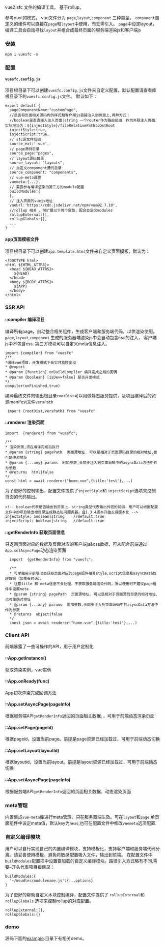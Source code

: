 vue2 sfc 文件的编译工具。 基于rollup。

参考nuxt的模式， vue文件分为 `page`,`layout`,`component` 三种类型， `component`自定义的组件可以直接在`page`和`layout`中使用，而无需引入。 `page`中设定layout， 编译工具会自动寻找`layout`并组合成最终页面的服务端渲染js和客户端js

### 安装

  ```
  npm i vuesfc -s

  ```

### 配置

#### `vuesfc.config.js`
项目根目录下可以创建`vuesfc.config.js`文件来自定义配置，默认配置请查看库根目录下的`vuesfc.config.js`文件。 默认如下：

```
export default {
  pageComponentName:"customPage",
  //是否将页面相关源码内的样式和客户端js直接注入到页面上,两种方式：
  //boolean是否直接入注入页面|string 一个router作为路由前缀，作为外联注入页面，实际地址为：${injectStyle}/fileRelativePathtoDstRoot
  injectStyle:true, 
  injectScript:true,
  // sfc源文件后缀
  source_ext:'.vue',
  // page源码目录
  source_page:"pages",
  // layout源码目录
  source_layout: "layouts",
  // 自定义component源码目录
  source_component: "components",
  // vue-meta设置
  vuemeta:{...},
  // 需要参与编译渲染的第三方的module配置
  buildModules:{
  },
  // 注入页面的vuejs地址
  vueUrl:'https://cdn.jsdelivr.net/npm/vue@2.7.10',
  //rollup 相关 ，可扩展以下两个属性，配合自定义modules
  rollupExternal:[],
  rollupGlobals:{},
  ...
}
```

#### app页面模板文件

项目根目录下可以创建`app.template.html`文件来自定义页面模板，默认为：

```
<!DOCTYPE html>
<html ${HTML_ATTRS}>
  <head ${HEAD_ATTRS}>
    ${HEAD}
  </head>
  <body ${BODY_ATTRS}>
    ${APP}
  </body>
</html>

```

### SSR API

#### ::compiler 编译项目

 编译所有page，自动整合相关组件，生成客户端和服务端代码，以供渲染使用。`page`,`layout`,`component` 生成的服务器端渲染js中会自动包含css的注入， 客户端js中不包含css. 第三方模块可以自定义meta信息注入。 
  
  ```
  import {compiler} from "vuesfc"
  /**
  *编译vue项目，开发模式下会实时监控变动
  * @export
  * @param {function} onBuildComplier 编译完成之后的回调
  * @param {boolean} [isDev=false] 是否开发模式
  */
  compiler(onFinished,true)
  ```

 编译最终文件的输出根目录`rootDist`可以用做静态服务提供，及项目编译后的资源manifest文件`versPath`

 ```
  import {rootDist,versPath} from "vuesfc"

 ```

#### ::renderer 渲染页面

  ```
  import  {renderer} from "vuesfc";

  /**
  * 渲染页面,须在编译完成后执行
  * @param {string} pagePath  页面源地址. 可以是相对于页面源码目录的相对地址,也可使绝对地址
  * @param {...any} params  附加参数,会同步注入到页面源码中的asyncData方法中作为参数
  * @returns  html|false
  */
  const html = await renderer("home.vue",{title:'test'},...)
  ```

 
  为了更好的控制输出，配置文件提供了`injectStyle`和 `injectScript`选项来控制页面的代码输出。

  ```
  <!-- boolean代表是否输出到页面上，string类型代表输出外链的前缀，用户可以根据配置文件中的项目输出根目录生成静态访问服务器，且1.3.4版本开始支持版本化 -->
  injectStyle: boolean|string    //default:true
  injectScript: boolean|string   //default:true

  ```

#### ::getRenderInfo 获取页面信息

只返回页面对应的数据及页面对应的客户端js&css数据，可从配合前端通过`App.setAsyncPage`动态渲染页面

```
  import  {getRenderInfo} from "vuesfc";

  /**
  * 可单独用于前端动态获取页面对应的page组件相关style,script信息和asyncData处理数据（如果有的话）。
  * 注意title 和 meta信息不会处理，不获取服务端渲染代码，所以使用时不建议page组件中设置meta
  * @param {string} pagePath  页面源地址. 可以是相对于页面源码目录的相对地址,也可使绝对地址
  * @param {...any} params  附加参数,会同步注入到页面源码中的asyncData方法中作为参数
  * @returns  object|false
  */
  const json = await renderer("home.vue",{title:'test'},...)

```

### Client API
前端暴露了一些可操作的API，用于用户定制化

#### ::App.getInstance()

获取渲染实例，vue实例

#### ::App.onReady(func)

App初次渲染完成回调方法
#### ::App.setAsyncPage(pageInfo)

根据服务端API`getRenderInfo`返回的页面相关数据，，可用于前端动态渲染页面

#### ::App.setPage(pageId)

根据pageid，设置当前page。前提是page资源已经加载过，可用于前端动态切换
#### ::App.setLayout(layoutId)

根据layoutid，设置当前layout。前提是layout资源已经加载过，可用于前端动态切换

#### ::App.setAsyncPage(pageInfo)

根据服务端API`getRenderInfo`返回的页面相关数据，动态渲染页面

### meta管理

内置集成`vue-meta`库进行meta管理，只在服务器端生效。可在`layout`和`page` 单页面组件中设定meta值，默认key为`head`,也可在配置文件中修改`vuemeta`选项配置. 

### 自定义编译模块

用户可以自行实现自己的内置编译模块，支持模板化，支持客户端和服务端代码分离。请妥善使用模板，避免将敏感配置吸入文件，输出到前端。 在配置文件中`buildModules`配置项中设置要加载的自定义编译模块。路径引入方式略有不同,需要`~`开头代表项目根目录：

  ```
  buildModules:{
    '~/moudles/modulename.js':{...options} 
  }

  ```
 
为了更好的帮助自定义木块控制编译，配置文件提供了 `rollupExternal`和 `rollupGlobals` 选项来控制rollup的对应配置。

  ```
  rollupExternal:[],
  rollupGlobals:{}
  ```

### demo

  源码下面的[example](./example/).目录下有相关demo。
